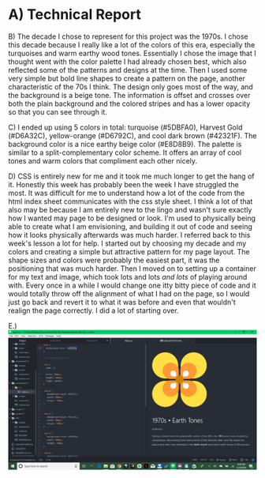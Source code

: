 
<h1>A) Technical Report</h1>


B) The decade I chose to represent for this project was the 1970s. I chose this
decade because I really like a lot of the colors of this era, especially the
turquoises and warm earthy wood tones. Essentially I chose the image that I thought went with the color palette I had already chosen best, which also reflected some of
the patterns and designs at the time. Then I used some very simple but bold line
shapes to create a pattern on the page, another characteristic of the 70s I think.
The design only goes most of the way, and the background is a beige tone. The
information is offset and crosses over both the plain background and the colored
stripes and has a lower opacity so that you can see through it.

C) I ended up using 5 colors in total: turquoise (#5DBFA0), Harvest Gold (#D6A32C), yellow-orange (#D6792C), and cool dark brown (#42321F). The background color is
a nice earthy beige color (#E8D8B9). The palette is similar to a split-complementary
color scheme. It offers an array of cool tones and warm colors that compliment each other nicely.

D) CSS is entirely new for me and it took me much longer to get the hang of it.
Honestly this week has probably been the week I have struggled the most. It was
difficult for me to understand how a lot of the code from the html index sheet
communicates with the css style sheet. I think a lot of that also may be because
I am entirely new to the lingo and wasn't sure exactly how I wanted may page to
be designed or look. I'm used to physically being able to create what I am envisioning, and building it out of code and seeing how it looks physically afterwards was much harder. I referred back to this week's lesson a lot for help. I started out by choosing my decade and my colors and creating a simple but attractive
pattern for my page layout. The shape sizes and colors were probably the easiest part, it was the positioning that was much harder. Then I moved on to setting up
a container for my text and image, which took lots and lots <i> and lots</i> of playing around with. Every once in a while I would change one itty bitty piece of code and it would totally throw off the alignment of what I had on the page, so I would just go back and revert it to what it was before and even that wouldn't realign the page correctly. I did a lot of starting over.

E.) <img src="./images/screenshot.png" />
